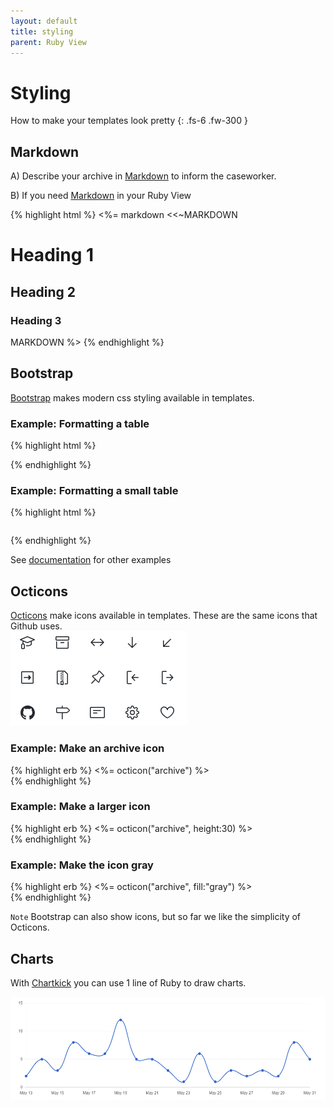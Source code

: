```yaml
---
layout: default
title: styling
parent: Ruby View
---
```

# Styling
How to make your templates look pretty
{: .fs-6 .fw-300 }

## Markdown
A) Describe your archive in [Markdown](https://www.markdownguide.org/basic-syntax/) to inform the caseworker.

B) If you need [Markdown](https://www.markdownguide.org/basic-syntax/) in your Ruby View

{% highlight html %}
<%= markdown <<~MARKDOWN
# Heading 1

## Heading 2

### Heading 3
MARKDOWN
%>
{% endhighlight %}

## Bootstrap
[Bootstrap](https://getbootstrap.com) makes modern css styling available in templates. 
### Example: Formatting a table
{% highlight html %}
  <table class="table">
{% endhighlight %}

### Example: Formatting a small table
{% highlight html %}
  <table class="table table-sm">
{% endhighlight %}

See [documentation](https://getbootstrap.com) for other examples

## Octicons
[Octicons](https://primer.style/foundations/icons) make icons available in templates. These are the same icons that Github uses. \
![](../../assets/images/octicons.png)

### Example: Make an archive icon
{% highlight erb %}
  <%= octicon("archive") %>  
{% endhighlight %}

### Example: Make a larger icon
{% highlight erb %}
  <%= octicon("archive", height:30) %>  
{% endhighlight %}

### Example: Make the icon gray
{% highlight erb %}
  <%= octicon("archive", fill:"gray") %>  
{% endhighlight %}

`Note` Bootstrap can also show icons, but so far we like the simplicity of Octicons.


## Charts
With [Chartkick](https://chartkick.com) you can use 1 line of Ruby to draw charts.

![](../../assets/images/chart.png)